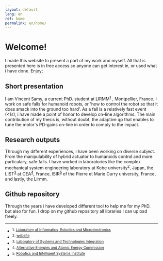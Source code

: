 ```yaml
---
layout: default
lang: en
ref: home
permalink: en/home/
---
```


# Welcome!
I made this website to present a part of my work and myself.
All that is presented here is in free access so anyone can get interest in, or used what i have done. Enjoy;

## Short presentation
I am Vincent Samy, a current PhD. student at LIRMM<sup><a href="#ft1">1</a></sup> , Montpellier, France.
I work on safe falls for humanoid robots, or 'how to control the robot so that it does smack into the ground too hard'.
As a fall is a relatively fast event (<1s), i have made a point of honor to develop on-line algorithms.
The main contribution of my thesis is, without doubt, the adaptive qp that enables to tune the motor's PD-gains on-line in order to comply to the impact.

## Research outputs
Through my different experiences, i have been working on diverse subject.
From the manipulability of hybrid actuator to humanoids control and more particulary, safe falls. I have worked in laboratories like the complex mechanical system engineering laboratory at Kobe university<sup><a href="#ft2">2</a></sup>, Japan, the LIST<sup><a href="#ft3">3</a></sup> at CEA<sup><a href="#ft4">4</a></sup>, France, ISIR<sup><a href="#ft5">5</a></sup> of the Pierre et Marie Curry university, France, and lastly, the Lirmm.

## Github repository
Through the years i have developed different tool to help me for my PhD. but also for fun.
I drop on my github repository all libraries I can upload freely.

<hr>
<ul>
    <li><sup id="ft1">1. <a href="http://www.lirmm.fr/lirmm_eng">Laboratory of Informatics, Robotics and Microelectronics</a></sup></li>
    <li><sup id="ft2">2. <a target="_blank" href="http://www.research.kobe-u.ac.jp/eng-complex/index-e.html">website</a></sup></li>
    <li><sup id="ft3">3. <a target="_blank" href="http://www-list.cea.fr">
    Laboratory of Systems and Technologies Integration</a></sup></li>
    <li><sup id="ft4">4. <a target="_blank" href="http://www.cea.fr">Alternative Energies and Atomic Energy Commission</a></sup></li>
    <li><sup id="ft5">5. <a target="_blank" href="http://www.isir.upmc.fr">Robotics and Intelligent Systems Institute</a></sup></li>
</ul>